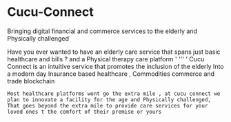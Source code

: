 # Cucu-Connect
Bringing digital financial and commerce services to the elderly and Physically challenged 

Have you ever wanted to have an elderly care service that spans just basic healthcare and bills ? 
  and a Physical therapy care platform  ' ''' '
Cucu Connect is an intuitive service that promotes the inclusion of the elderly Into a modern day Insurance based healthcare , 
Commodities commerce and trade blockchain

    Most healthcare platforms wont go the extra mile , at cucu connect we plan to innovate a facility for the age and Physically challenged, 
    That goes beyond the extra mile to provide care services for your loved ones t the comfort of their premise or yours 
    
    
    
    
   
